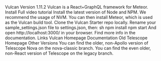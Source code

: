 Vulcan Version 1.11.2 Vulcan is a React+GraphQL framework for Meteor. Install Full video tutorial Install the latest version of Node and NPM. We recommend the usage of NVM. You can then install Meteor, which is used as the Vulcan build tool. Clone the Vulcan Starter repo locally. Rename your sample_settings.json file to settings.json, then: sh npm install npm start And open http://localhost:3000/ in your browser. Find more info in the documentation. Links Vulcan Homepage Documentation Old Telescope Homepage Other Versions You can find the older, non-Apollo version of Telescope Nova on the nova-classic branch. You can find the even older, non-React version of Telescope on the legacy branch.